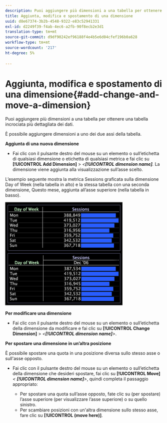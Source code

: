 ```yaml
---
description: Puoi aggiungere più dimensioni a una tabella per ottenere una tabella incrociata più dettagliata dei dati.
title: Aggiunta, modifica e spostamento di una dimensione
uuid: d8e67374-3b2b-4548-9322-e83c52941331
exl-id: d2249f39-f4ab-4ec6-a2fb-90f8ecb2e3d1
translation-type: tm+mt
source-git-commit: d9df90242ef96188f4e4b5e6d04cfef196b0a628
workflow-type: tm+mt
source-wordcount: '217'
ht-degree: 5%

---
```


# Aggiunta, modifica e spostamento di una dimensione{#add-change-and-move-a-dimension}

Puoi aggiungere più dimensioni a una tabella per ottenere una tabella incrociata più dettagliata dei dati.

È possibile aggiungere dimensioni a uno dei due assi della tabella.

**Aggiunta di una nuova dimensione**

* Fai clic con il pulsante destro del mouse su un elemento o sull’etichetta di qualsiasi dimensione o etichetta di qualsiasi metrica e fai clic su **[!UICONTROL Add Dimension]** > *&lt;**[!UICONTROL dimension name]**.* La dimensione viene aggiunta alla visualizzazione sull’asse scelto.

L’esempio seguente mostra la metrica Sessions graficata sulla dimensione Day of Week (nella tabella in alto) e la stessa tabella con una seconda dimensione, Questo mese, aggiunta all’asse superiore (nella tabella in basso).

![](assets/vis_Table_CrossTab.png)

**Per modificare una dimensione**

* Fai clic con il pulsante destro del mouse su un elemento o sull’etichetta della dimensione da modificare e fai clic su **[!UICONTROL Change Dimension]** > *&lt;**[!UICONTROL dimension name]**>*.

**Per spostare una dimensione in un’altra posizione**

È possibile spostare una quota in una posizione diversa sullo stesso asse o sull&#39;asse opposto.

* Fai clic con il pulsante destro del mouse su un elemento o sull’etichetta della dimensione che desideri spostare, fai clic su **[!UICONTROL Move]***&lt; **[!UICONTROL dimension name]**>*, quindi completa il passaggio appropriato:

   * Per spostare una quota sull’asse opposto, fate clic su (per spostare) l’asse superiore (per visualizzare l’asse superiore) o su quello sinistro.
   * Per scambiare posizioni con un&#39;altra dimensione sullo stesso asse, fare clic su **[!UICONTROL (move here)]**.

